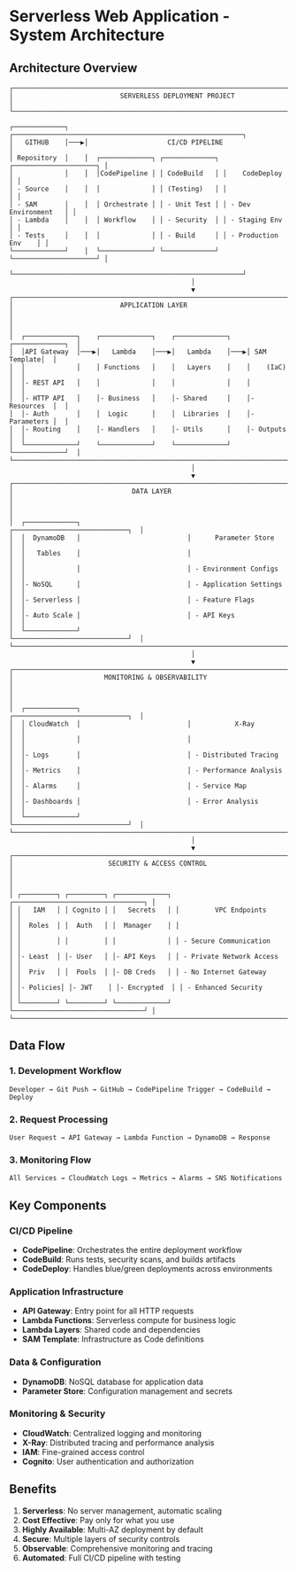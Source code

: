 # Serverless Web Application - System Architecture

## Architecture Overview

```
┌─────────────────────────────────────────────────────────────────────────────┐
│                           SERVERLESS DEPLOYMENT PROJECT                      │
└─────────────────────────────────────────────────────────────────────────────┘

┌─────────────┐    ┌──────────────────────────────────────────────────────────┐
│   GITHUB    │───▶│                    CI/CD PIPELINE                        │
│ Repository  │    │  ┌─────────────┐ ┌─────────────┐ ┌─────────────────────┐ │
│             │    │  │CodePipeline │ │ CodeBuild   │ │    CodeDeploy       │ │
│ - Source    │    │  │             │ │ (Testing)   │ │                     │ │
│ - SAM       │    │  │ Orchestrate │ │ - Unit Test │ │ - Dev Environment   │ │
│ - Lambda    │    │  │ Workflow    │ │ - Security  │ │ - Staging Env       │ │
│ - Tests     │    │  │             │ │ - Build     │ │ - Production Env    │ │
└─────────────┘    │  └─────────────┘ └─────────────┘ └─────────────────────┘ │
                   └──────────────────────────────────────────────────────────┘
                                              │
                                              ▼
┌─────────────────────────────────────────────────────────────────────────────┐
│                           APPLICATION LAYER                                 │
│                                                                             │
│  ┌─────────────┐    ┌─────────────┐    ┌─────────────┐    ┌─────────────┐  │
│  │API Gateway  │───▶│   Lambda    │───▶│   Lambda    │───▶│ SAM Template│  │
│  │             │    │ Functions   │    │   Layers    │    │    (IaC)    │  │
│  │- REST API   │    │             │    │             │    │             │  │
│  │- HTTP API   │    │- Business   │    │- Shared     │    │- Resources  │  │
│  │- Auth       │    │  Logic      │    │  Libraries  │    │- Parameters │  │
│  │- Routing    │    │- Handlers   │    │- Utils      │    │- Outputs    │  │
│  └─────────────┘    └─────────────┘    └─────────────┘    └─────────────┘  │
└─────────────────────────────────────────────────────────────────────────────┘
                                              │
                                              ▼
┌─────────────────────────────────────────────────────────────────────────────┐
│                              DATA LAYER                                     │
│                                                                             │
│  ┌─────────────┐                           ┌─────────────────────────────┐  │
│  │  DynamoDB   │                           │      Parameter Store        │  │
│  │   Tables    │                           │                             │  │
│  │             │                           │ - Environment Configs       │  │
│  │- NoSQL      │                           │ - Application Settings      │  │
│  │- Serverless │                           │ - Feature Flags             │  │
│  │- Auto Scale │                           │ - API Keys                  │  │
│  └─────────────┘                           └─────────────────────────────┘  │
└─────────────────────────────────────────────────────────────────────────────┘
                                              │
                                              ▼
┌─────────────────────────────────────────────────────────────────────────────┐
│                       MONITORING & OBSERVABILITY                           │
│                                                                             │
│  ┌─────────────┐                           ┌─────────────────────────────┐  │
│  │ CloudWatch  │                           │           X-Ray             │  │
│  │             │                           │                             │  │
│  │- Logs       │                           │ - Distributed Tracing      │  │
│  │- Metrics    │                           │ - Performance Analysis     │  │
│  │- Alarms     │                           │ - Service Map              │  │
│  │- Dashboards │                           │ - Error Analysis           │  │
│  └─────────────┘                           └─────────────────────────────┘  │
└─────────────────────────────────────────────────────────────────────────────┘
                                              │
                                              ▼
┌─────────────────────────────────────────────────────────────────────────────┐
│                        SECURITY & ACCESS CONTROL                           │
│                                                                             │
│ ┌─────────┐ ┌─────────┐ ┌─────────────┐ ┌─────────────────────────────────┐ │
│ │   IAM   │ │ Cognito │ │   Secrets   │ │         VPC Endpoints           │ │
│ │  Roles  │ │  Auth   │ │  Manager    │ │                                 │ │
│ │         │ │         │ │             │ │ - Secure Communication         │ │
│ │- Least  │ │- User   │ │- API Keys   │ │ - Private Network Access       │ │
│ │  Priv   │ │  Pools  │ │- DB Creds   │ │ - No Internet Gateway          │ │
│ │- Policies│ │- JWT    │ │- Encrypted  │ │ - Enhanced Security            │ │
│ └─────────┘ └─────────┘ └─────────────┘ └─────────────────────────────────┘ │
└─────────────────────────────────────────────────────────────────────────────┘
```

## Data Flow

### 1. Development Workflow
```
Developer → Git Push → GitHub → CodePipeline Trigger → CodeBuild → Deploy
```

### 2. Request Processing
```
User Request → API Gateway → Lambda Function → DynamoDB → Response
```

### 3. Monitoring Flow
```
All Services → CloudWatch Logs → Metrics → Alarms → SNS Notifications
```

## Key Components

### CI/CD Pipeline
- **CodePipeline**: Orchestrates the entire deployment workflow
- **CodeBuild**: Runs tests, security scans, and builds artifacts
- **CodeDeploy**: Handles blue/green deployments across environments

### Application Infrastructure
- **API Gateway**: Entry point for all HTTP requests
- **Lambda Functions**: Serverless compute for business logic
- **Lambda Layers**: Shared code and dependencies
- **SAM Template**: Infrastructure as Code definitions

### Data & Configuration
- **DynamoDB**: NoSQL database for application data
- **Parameter Store**: Configuration management and secrets

### Monitoring & Security
- **CloudWatch**: Centralized logging and monitoring
- **X-Ray**: Distributed tracing and performance analysis
- **IAM**: Fine-grained access control
- **Cognito**: User authentication and authorization

## Benefits

1. **Serverless**: No server management, automatic scaling
2. **Cost Effective**: Pay only for what you use
3. **Highly Available**: Multi-AZ deployment by default
4. **Secure**: Multiple layers of security controls
5. **Observable**: Comprehensive monitoring and tracing
6. **Automated**: Full CI/CD pipeline with testing
